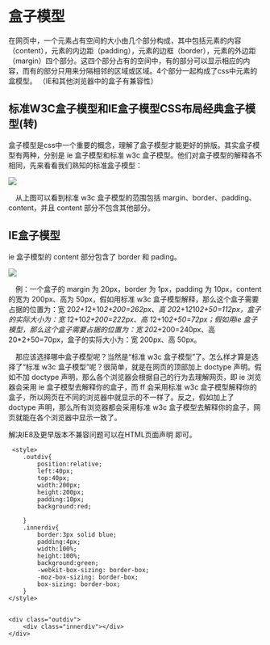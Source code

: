 # 盒子模型
在网页中，一个元素占有空间的大小由几个部分构成，其中包括元素的内容（content），元素的内边距（padding），元素的边框（border），元素的外边距（margin）四个部分。这四个部分占有的空间中，有的部分可以显示相应的内容，而有的部分只用来分隔相邻的区域或区域。4个部分一起构成了css中元素的盒模型。  （IE和其他浏览器中的盒子有兼容性）

## 标准W3C盒子模型和IE盒子模型CSS布局经典盒子模型(转)

盒子模型是css中一个重要的概念，理解了盒子模型才能更好的排版。其实盒子模型有两种，分别是 ie 盒子模型和标准 w3c 盒子模型。他们对盒子模型的解释各不相同，先来看看我们熟知的标准盒子模型：

![](http://images.cnblogs.com/cnblogs_com/cchyao/%E6%A0%87%E5%87%86W3C%E7%9B%92%E5%AD%90%E6%A8%A1%E5%9E%8B%E5%92%8CIE%E7%9B%92%E5%AD%90%E6%A8%A1%E5%9E%8BCSS%E5%B8%83%E5%B1%80%E7%BB%8F%E5%85%B8%E7%9B%92%E5%AD%90%E6%A8%A1%E5%9E%8B/1.JPG)

　从上图可以看到标准 w3c 盒子模型的范围包括 margin、border、padding、content，并且 content 部分不包含其他部分。

## IE盒子模型

ie 盒子模型的 content 部分包含了 border 和 pading。

![](http://images.cnblogs.com/cnblogs_com/cchyao/%E6%A0%87%E5%87%86W3C%E7%9B%92%E5%AD%90%E6%A8%A1%E5%9E%8B%E5%92%8CIE%E7%9B%92%E5%AD%90%E6%A8%A1%E5%9E%8BCSS%E5%B8%83%E5%B1%80%E7%BB%8F%E5%85%B8%E7%9B%92%E5%AD%90%E6%A8%A1%E5%9E%8B/2.JPG)

 　例：一个盒子的 margin 为 20px，border 为 1px，padding 为 10px，content 的宽为 200px、高为 50px，假如用标准 w3c 盒子模型解释，那么这个盒子需要占据的位置为：宽 20*2+1*2+10*2+200=262px、高 20*2+1*2*10*2+50=112px，盒子的实际大小为：宽 1*2+10*2+200=222px、高 1*2+10*2+50=72px；假如用ie 盒子模型，那么这个盒子需要占据的位置为：宽 20*2+200=240px、高 20*2+50=70px，盒子的实际大小为：宽 200px、高 50px。

　那应该选择哪中盒子模型呢？当然是“标准 w3c 盒子模型”了。怎么样才算是选择了“标准 w3c 盒子模型”呢？很简单，就是在网页的顶部加上 doctype 声明。假如不加 doctype 声明，那么各个浏览器会根据自己的行为去理解网页，即 ie 浏览器会采用 ie 盒子模型去解释你的盒子，而 ff 会采用标准 w3c 盒子模型解释你的盒子，所以网页在不同的浏览器中就显示的不一样了。反之，假如加上了 doctype 声明，那么所有浏览器都会采用标准 w3c 盒子模型去解释你的盒子，网页就能在各个浏览器中显示一致了。

解决IE8及更早版本不兼容问题可以在HTML页面声明 <!DOCTYPE html>即可。

	 <style>
        .outdiv{
            position:relative;
            left:40px;
            top:40px;
            width:200px;
            height:200px;
            padding:10px;
            background:red;

        }
        .innerdiv{
            border:3px solid blue;
            padding:4px;
            width:100%;
            height:100%;
            background:green;
            -webkit-box-sizing: border-box;
            -moz-box-sizing: border-box;
            box-sizing: border-box;
        }
    </style>


	<div class="outdiv">
    	<div class="innerdiv"></div>
	</div>